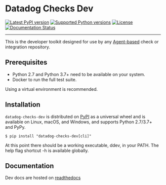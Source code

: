 # Datadog Checks Dev

[![Latest PyPI version][1]][2]
[![Supported Python versions][2]][2]
[![License][3]][5]
[![Documentation Status][4]][7]

-----

This is the developer toolkit designed for use by any [Agent-based][5] check or
integration repository.

## Prerequisites

* Python 2.7 and Python 3.7+ need to be available on your system.
* Docker to run the full test suite.

Using a virtual environment is recommended.

## Installation

`datadog-checks-dev` is distributed on [PyPI][6] as a universal wheel
and is available on Linux, macOS, and Windows, and supports Python 2.7/3.7+ and PyPy.

```console
$ pip install "datadog-checks-dev[cli]"
```

At this point there should be a working executable, ddev, in your PATH. The help flag shortcut -h is available globally.

## Documentation

Dev docs are hosted on [readthedocs][7]

[1]: https://img.shields.io/pypi/v/datadog-checks-dev.svg
[2]: https://img.shields.io/pypi/pyversions/datadog-checks-dev.svg
[3]: https://img.shields.io/pypi/l/datadog-checks-dev.svg
[4]: https://readthedocs.org/projects/datadog-checks-base/badge/?version=latest
[5]: https://github.com/DataDog/datadog-agent
[6]: https://pypi.org
[7]: https://datadog-checks-base.readthedocs.io/en/latest/datadog_checks_dev.html

